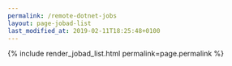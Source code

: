 ```yaml
---
permalink: /remote-dotnet-jobs
layout: page-jobad-list
last_modified_at: 2019-02-11T18:25:48+0100
---
```

{% include render_jobad_list.html permalink=page.permalink %}
